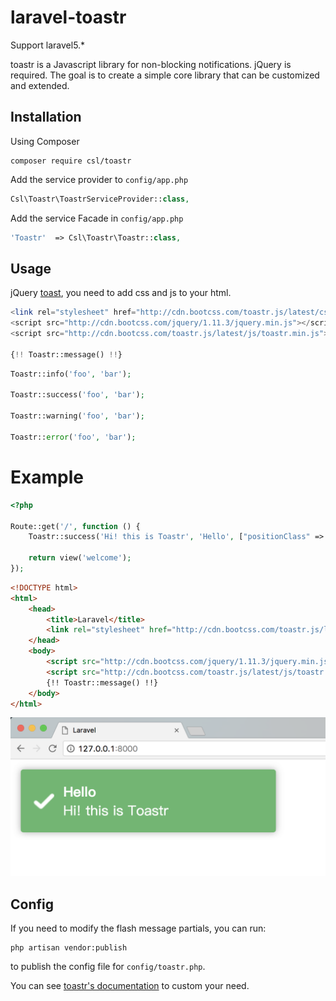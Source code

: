# laravel-toastr

Support laravel5.* 

toastr is a Javascript library for non-blocking notifications. jQuery is required. The goal is to create a simple core library that can be customized and extended.


## Installation

Using Composer

    composer require csl/toastr

Add the service provider to `config/app.php`

```php
Csl\Toastr\ToastrServiceProvider::class,
```

Add the service Facade in `config/app.php`

```php
'Toastr'  => Csl\Toastr\Toastr::class,
```

## Usage

jQuery [toast](https://github.com/CodeSeven/toastr), you need to add css and js to your html.

```php
<link rel="stylesheet" href="http://cdn.bootcss.com/toastr.js/latest/css/toastr.min.css">
<script src="http://cdn.bootcss.com/jquery/1.11.3/jquery.min.js"></script>
<script src="http://cdn.bootcss.com/toastr.js/latest/js/toastr.min.js"></script>

{!! Toastr::message() !!}
```

```php
Toastr::info('foo', 'bar');

Toastr::success('foo', 'bar');

Toastr::warning('foo', 'bar');

Toastr::error('foo', 'bar');
```

# Example

```php
<?php

Route::get('/', function () {
    Toastr::success('Hi! this is Toastr', 'Hello', ["positionClass" => "toast-bottom-left"]);

    return view('welcome');
});
```

```html
<!DOCTYPE html>
<html>
    <head>
        <title>Laravel</title>
        <link rel="stylesheet" href="http://cdn.bootcss.com/toastr.js/latest/css/toastr.min.css">
    </head>
    <body>
        <script src="http://cdn.bootcss.com/jquery/1.11.3/jquery.min.js"></script>
        <script src="http://cdn.bootcss.com/toastr.js/latest/js/toastr.min.js"></script>
        {!! Toastr::message() !!}
    </body>
</html>
```

![](https://github.com/wl496928838/laravel-toastr/blob/master/pic.png?raw=true)

## Config

If you need to modify the flash message partials, you can run:

    php artisan vendor:publish

to publish the config file for `config/toastr.php`.

You can see [toastr's documentation](http://codeseven.github.io/toastr/demo.html) to custom your need.
